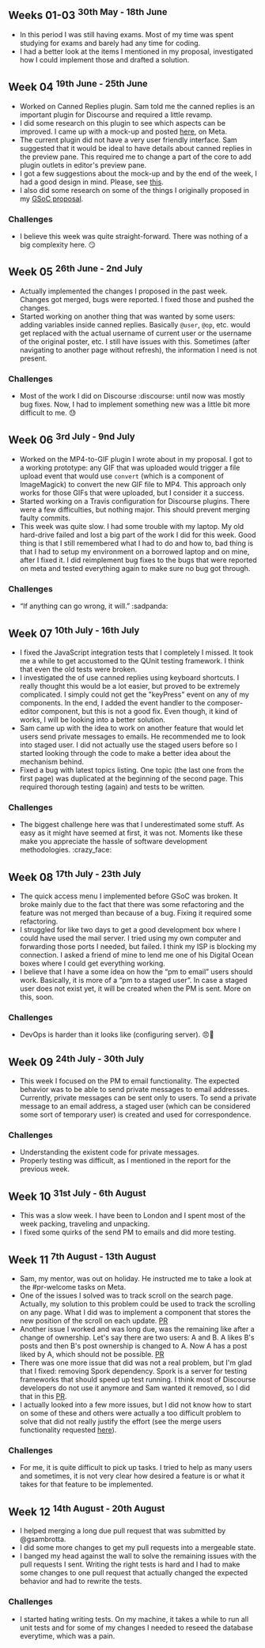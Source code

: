 ## Weeks 01-03 <sup>30th May - 18th June</sup>

* In this period I was still having exams. Most of my time was spent studying for exams and barely had any time for coding.
* I had a better look at the items I mentioned in my proposal, investigated how I could implement those and drafted a solution.

## Week 04 <sup>19th June - 25th June</sup>
- Worked on Canned Replies plugin. Sam told me the canned replies is an important plugin for Discourse and required a little revamp.
- I did some research on this plugin to see which aspects can be improved. I came up with a mock-up and posted [here](https://meta.discourse.org/t/canned-replies-plugin-update/64904/), on Meta.
- The current plugin did not have a very user friendly interface. Sam suggested that it would be ideal to have details about canned replies in the preview pane. This required me to change a part of the core to add plugin outlets in editor's preview pane.
- I got a few suggestions about the mock-up and by the end of the week, I had a good design in mind. Please, see [this](https://meta.discourse.org/t/canned-replies-plugin-update/64904/).
- I also did some research on some of the things I originally proposed in my [GSoC proposal](https://docs.google.com/document/d/1m-8zFaDZtoCtZWMldhzUzSVHru3_D8j0o7hFSY_jHOY/).

### Challenges
- I believe this week was quite straight-forward. There was nothing of a big complexity here. :smirk:

## Week 05 <sup>26th June - 2nd July</sup>
- Actually implemented the changes I proposed in the past week. Changes got merged, bugs were reported. I fixed those and pushed the changes.
- Started working on another thing that was wanted by some users: adding variables inside canned replies. Basically `@user`, `@op`, etc. would get replaced with the actual username of current user or the username of the original poster, etc. I still have issues with this. Sometimes (after navigating to another page without refresh), the information I need is not present.

### Challenges
- Most of the work I did on Discourse :discourse: until now was mostly bug fixes. Now, I had to implement something new was a little bit more difficult to me. :sweat:

## Week 06 <sup>3rd July - 9nd July</sup>
- Worked on the MP4-to-GIF plugin I wrote about in my proposal. I got to a working prototype: any GIF that was uploaded would trigger a file upload event that would use `convert` (which is a component of ImageMagick) to convert the new GIF file to MP4. This approach only works for those GIFs that were uploaded, but I consider it a success.
- Started working on a Travis configuration for Discourse plugins. There were a few difficulties, but nothing major. This should prevent merging faulty commits.
- This week was quite slow. I had some trouble with my laptop. My old hard-drive failed and lost a big part of the work I did for this week. Good thing is that I still remembered what I had to do and how to, bad thing is that I had to setup my environment on a borrowed laptop and on mine, after I fixed it. I did reimplement bug fixes to the bugs that were reported on meta and tested everything again to make sure no bug got through.

### Challenges
- “If anything can go wrong, it will.” :sadpanda:

## Week 07 <sup>10th July - 16th July</sup>
- I fixed the JavaScript integration tests that I completely I missed. It took me a while to get accustomed to the QUnit testing framework. I think that even the old tests were broken.
- I investigated the of use canned replies using keyboard shortcuts. I really thought this would be a lot easier, but proved to be extremely complicated. I simply could not get the "keyPress" event on any of my components. In the end, I added the event handler to the composer-editor component, but this is not a good fix. Even though, it kind of works, I will be looking into a better solution.
- Sam came up with the idea to work on another feature that would let users send private messages to emails. He recommended me to look into staged user. I did not actually use the staged users before so I started looking through the code to make a better idea about the mechanism behind.
- Fixed a bug with latest topics listing. One topic (the last one from the first page) was duplicated at the beginning of the second page. This required thorough testing (again) and tests to be written.

### Challenges
- The biggest challenge here was that I underestimated some stuff. As easy as it might have seemed at first, it was not. Moments like these make you appreciate the hassle of software development methodologies. :crazy_face:

## Week 08 <sup>17th July - 23th July</sup>
- The quick access menu I implemented before GSoC was broken. It broke mainly due to the fact that there was some refactoring and the feature was not merged than because of a bug. Fixing it required some refactoring.
- I struggled for like two days to get a good development box where I could have used the mail server. I tried using my own computer and forwarding those ports I needed, but failed. I think my ISP is blocking my connection. I asked a friend of mine to lend me one of his Digital Ocean boxes where I could get everything working.
- I believe that I have a some idea on how the “pm to email” users should work. Basically, it is more of a “pm to a staged user”. In case a staged user does not exist yet, it will be created when the PM is sent. More on this, soon.

### Challenges
- DevOps is harder than it looks like (configuring server). :angry::anger:

## Week 09 <sup>24th July - 30th July</sup>

* This week I focused on the PM to email functionality. The expected behavior was to be able to send private messages to email addresses. Currently, private messages can be sent only to users. To send a private message to an email address, a staged user (which can be considered some sort of temporary user) is created and used for correspondence.

### Challenges
- Understanding the existent code for private messages.
- Properly testing was difficult, as I mentioned in the report for the previous week.

## Week 10 <sup>31st July - 6th August</sup>

* This was a slow week. I have been to London and I spent most of the week packing, traveling and unpacking.
* I fixed some quirks of the send PM to emails and did more testing.

## Week 11 <sup>7th August - 13th August</sup>

* Sam, my mentor, was out on holiday. He instructed me to take a look at the #pr-welcome tasks on Meta.
* One of the issues I solved was to track scroll on the search page. Actually, my solution to this problem could be used to track the scrolling on any page. What I did was to implement a component that stores the new position of the scroll on each update. [PR](https://github.com/discourse/discourse/pull/5040)
* Another issue I worked and was long due, was the remaining like after a change of ownership. Let's say there are two users: A and B. A likes B's posts and then B's post ownership is changed to A. Now A has a post liked by A, which should not be possible. [PR](https://github.com/discourse/discourse/pull/5038)
* There was one more issue that did was not a real problem, but I'm glad that I fixed: removing Spork dependency. Spork is a server for testing frameworks that should speed up test running. I think most of Discourse developers do not use it anymore and Sam wanted it removed, so I did that in this [PR](https://github.com/discourse/discourse/pull/5035).
* I actually looked into a few more issues, but I did not know how to start on some of these and others were actually a too difficult problem to solve that did not really justify the effort (see the merge users functionality requested [here](https://meta.discourse.org/t/ability-to-merge-users/9220)).

### Challenges
- For me, it is quite difficult to pick up tasks. I tried to help as many users and sometimes, it is not very clear how desired a feature is or what it takes for that feature to be implemented.

## Week 12 <sup>14th August - 20th August</sup>

* I helped merging a long due pull request that was submitted by @gsambrotta.
* I did some more changes to get my pull requests into a mergeable state.
* I banged my head against the wall to solve the remaining issues with the pull requests I sent. Writing the right tests is hard and I had to make some changes to one pull request that actually changed the expected behavior and had to rewrite the tests.

### Challenges
- I started hating writing tests. On my machine, it takes a while to run all unit tests and for some of my changes I needed to reseed the database everytime, which was a pain.

